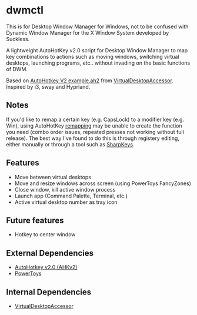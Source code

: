 # dwmctl
This is for Desktop Window Manager for Windows, not to be confused with Dynamic Window Manager for the X Window System developed by Suckless.

A lightweight AutoHotKey v2.0 script for Desktop Window Manager to map key combinations to actions such as moving windows, switching virtual desktops, launching programs, etc.. without invading on the basic functions of DWM.

Based on [AutoHotkey V2 example.ah2](https://github.com/Ciantic/VirtualDesktopAccessor/blob/rust/example.ah2) from [VirtualDesktopAccessor](https://github.com/Ciantic/VirtualDesktopAccessor). Inspired by i3, sway and Hyprland.

## Notes
If you'd like to remap a certain key (e.g. CapsLock) to a modifier key (e.g. Win), using AutoHotKey [remapping](https://www.autohotkey.com/docs/v2/misc/Remap.htm) may be unable to create the function you need (combo order issues, repeated presses not working without full release). The best way I've found to do this is through registery editing, either manually or through a tool such as [SharpKeys](https://github.com/randyrants/sharpkeys).

## Features
- Move between virtual desktops
- Move and resize windows across screen (using PowerToys FancyZones)
- Close window, kill active window process
- Launch app (Command Palette, Terminal, etc.)
- Active virtual desktop number as tray icon

## Future features
- Hotkey to center window

## External Dependencies
- [AutoHotkey v2.0 (AHKv2)](https://www.autohotkey.com/)
- [PowerToys](https://github.com/microsoft/PowerToys)

## Internal Dependencies
- [VirtualDesktopAccessor](https://github.com/Ciantic/VirtualDesktopAccessor)

